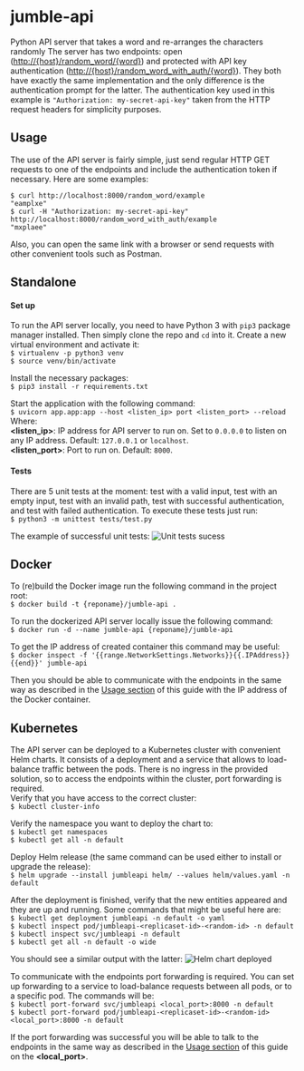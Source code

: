 # jumble-api
Python API server that takes a word and re-arranges the characters randomly
The server has two endpoints: open ([http://{host}/random_word/{word}](http://%7Bhost%7D//random_word/%7Bword%7D)) and protected with API key authentication ([http://{host}/random_word_with_auth/{word}](http://%7Bhost%7D/random_word_with_auth/%7Bword%7D)). They both have exactly the same implementation and the only difference is the authentication prompt for the latter.
The authentication key used in this example is `"Authorization: my-secret-api-key"` taken from the HTTP request headers for simplicity purposes.
## Usage
The use of the API server is fairly simple, just send regular HTTP GET requests to one of the endpoints and include the authentication token if necessary. Here are some examples:
```
$ curl http://localhost:8000/random_word/example
"eamplxe"
$ curl -H "Authorization: my-secret-api-key" http://localhost:8000/random_word_with_auth/example
"mxplaee"
```
Also, you can open the same link with a browser or send requests with other convenient tools such as Postman.

## Standalone
#### Set up
To run the API server locally, you need to have Python 3 with `pip3` package manager installed.
Then simply clone the repo and `cd` into it.
Create a new virtual environment and activate it:  
```$ virtualenv -p python3 venv```  
```$ source venv/bin/activate```

Install the necessary packages:  
```$ pip3 install -r requirements.txt```

Start the application with the following command:  
```$ uvicorn app.app:app --host <listen_ip> port <listen_port> --reload```  
Where:  
**<listen_ip>**: IP address for API server to run on. Set to `0.0.0.0` to listen on any IP address. Default: `127.0.0.1` or `localhost`.  
 **<listen_port>**: Port to run on. Default: `8000`.
  
#### Tests
There are 5 unit tests at the moment: test with a valid input, test with an empty input, test with an invalid path, test with successful authentication, and test with failed authentication.
To execute these tests just run:  
```$ python3 -m unittest tests/test.py```

The example of successful unit tests:
![Unit tests sucess](https://drive.google.com/uc?export=download&id=1FsZq_uLboVWcIsF5tLEP4nQiXJ8epzpR)

## Docker
To (re)build the Docker image run the following command in the project root:  
```$ docker build -t {reponame}/jumble-api .```

To run the dockerized API server locally issue the following command:  
```$ docker run -d --name jumble-api {reponame}/jumble-api```

To get the IP address of created container this command may be useful:  
```$ docker inspect -f '{{range.NetworkSettings.Networks}}{{.IPAddress}}{{end}}' jumble-api```

Then you should be able to communicate with the endpoints in the same way as described in the [Usage section](https://github.com/ihor-chaban/jumble-api#usage) of this guide with the IP address of the Docker container.

## Kubernetes
The API server can be deployed to a Kubernetes cluster with convenient Helm charts. It consists of a deployment and a service that allows to load-balance traffic between the pods. There is no ingress in the provided solution, so to access the endpoints within the cluster, port forwarding is required.  
Verify that you have access to the correct cluster:  
```$ kubectl cluster-info```

Verify the namespace you want to deploy the chart to:  
```$ kubectl get namespaces```  
```$ kubectl get all -n default```

Deploy Helm release (the same command can be used either to install or upgrade the release):  
```$ helm upgrade --install jumbleapi helm/ --values helm/values.yaml -n default```

After the deployment is finished, verify that the new entities appeared and they are up and running. Some commands that might be useful here are:  
```$ kubectl get deployment jumbleapi -n default -o yaml```  
```$ kubectl inspect pod/jumbleapi-<replicaset-id>-<random-id> -n default```  
```$ kubectl inspect svc/jumbleapi -n default```  
```$ kubectl get all -n default -o wide```

You should see a similar output with the latter:
![Helm chart deployed](https://drive.google.com/uc?export=download&id=1mNmKwL-kpamFAKVE4_jhL5TyWtmLegLh)

To communicate with the endpoints port forwarding is required.
You can set up forwarding to a service to load-balance requests between all pods, or to a specific pod. The commands will be:  
```$ kubectl port-forward svc/jumbleapi <local_port>:8000 -n default```  
```$ kubectl port-forward pod/jumbleapi-<replicaset-id>-<random-id> <local_port>:8000 -n default```

If the port forwarding was successful you will be able to talk to the endpoints in the same way as described in the [Usage section](https://github.com/ihor-chaban/jumble-api#usage) of this guide on the **<local_port>**.
